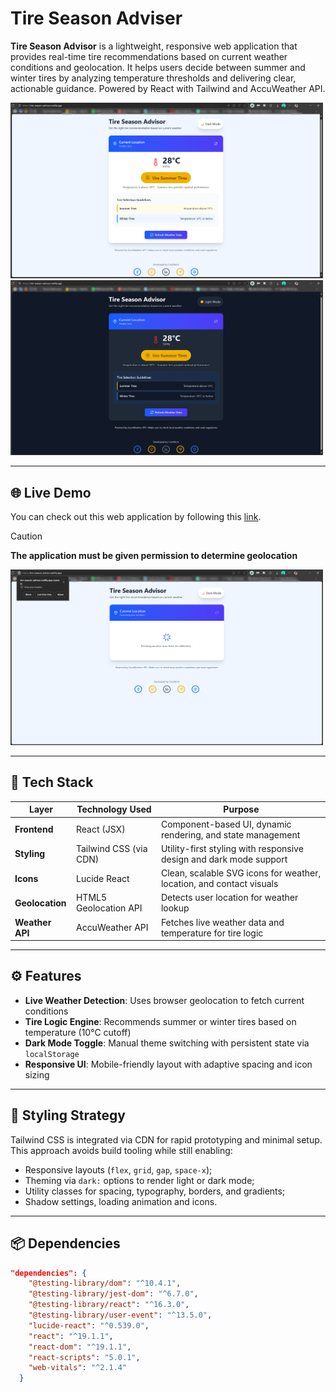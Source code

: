 # Tire Season Adviser
**Tire Season Advisor** is a lightweight, responsive web application that provides real-time tire recommendations based on current weather conditions and geolocation. It helps users decide between summer and winter tires by analyzing temperature thresholds and delivering clear, actionable guidance. Powered by React with Tailwind and AccuWeather API.

<div>
  <img src="assets/Light-Mode.png" alt="Screenshot of a Tire Season Advisor app page, colored in stock Light Mode palette." width = "500">   
  <img src="assets/Dark-Mode.png" alt="Screenshot of a Tire Season Advisor app page, colored in custom Dark Mode palette." width = "500">
</div>

---

## 🌐 Live Demo

You can check out this web application by following this <a href="https://tire-season-advisor.netlify.app/" title="Tire Season Advisor">link</a>.

> [!CAUTION]
> **The application must be given permission to determine geolocation**
<div>
  <img src="assets/Location-Needed.png" alt="Screenshot of the Tire Season Advisor app page with notification about geolocation permission requirements" width = "500">
</div>

---

## 🧩 Tech Stack

| Layer              | Technology Used                     | Purpose                                                                 |
|--------------------|-------------------------------------|-------------------------------------------------------------------------|
| **Frontend**        | React (JSX)                         | Component-based UI, dynamic rendering, and state management             |
| **Styling**         | Tailwind CSS (via CDN)              | Utility-first styling with responsive design and dark mode support      |
| **Icons**           | Lucide React                        | Clean, scalable SVG icons for weather, location, and contact visuals    |
| **Geolocation**     | HTML5 Geolocation API               | Detects user location for weather lookup                                |
| **Weather API**     | AccuWeather API                     | Fetches live weather data and temperature for tire logic                |

---

## ⚙️ Features

- **Live Weather Detection**: Uses browser geolocation to fetch current conditions
- **Tire Logic Engine**: Recommends summer or winter tires based on temperature (10°C cutoff)
- **Dark Mode Toggle**: Manual theme switching with persistent state via `localStorage`
- **Responsive UI**: Mobile-friendly layout with adaptive spacing and icon sizing

---

## 🎨 Styling Strategy

Tailwind CSS is integrated via CDN for rapid prototyping and minimal setup. This approach avoids build tooling while still enabling:

- Responsive layouts (`flex`, `grid`, `gap`, `space-x`);
- Theming via `dark:` options to render light or dark mode;
- Utility classes for spacing, typography, borders, and gradients;
- Shadow settings, loading animation and icons.

---

## 📦 Dependencies

```json
"dependencies": {
    "@testing-library/dom": "^10.4.1",
    "@testing-library/jest-dom": "^6.7.0",
    "@testing-library/react": "^16.3.0",
    "@testing-library/user-event": "^13.5.0",
    "lucide-react": "^0.539.0",
    "react": "^19.1.1",
    "react-dom": "^19.1.1",
    "react-scripts": "5.0.1",
    "web-vitals": "^2.1.4"
  }
